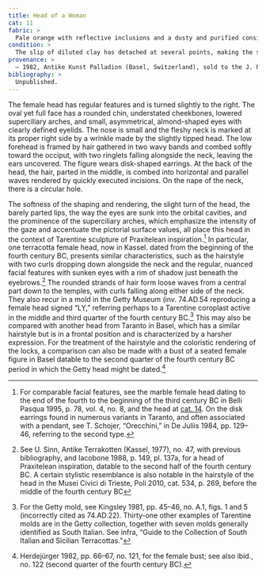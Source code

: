 ```yaml
---
title: Head of a Woman
cat: 11
fabric: >
  Pale orange with reflective inclusions and a dusty and purified consistency (Munsell 7.5 yr 8/4 8/6); the surface is covered with a layer of diluted clay.
condition: >
  The slip of diluted clay has detached at several points, making the surface rough and worn, especially on the left side of the face. The left earring is missing.
provenance: >
  – 1982, Antike Kunst Palladion (Basel, Switzerland), sold to the J. Paul Getty Museum, 1982.
bibliography: >
  Unpublished.
---
```

The female head has regular features and is turned slightly to the
right. The oval yet full face has a rounded chin, understated
cheekbones, lowered superciliary arches, and small, asymmetrical,
almond-shaped eyes with clearly defined eyelids. The nose is small and
the fleshy neck is marked at its proper right side by a wrinkle made by
the slightly tipped head. The low forehead is framed by hair gathered in
two wavy bands and combed softly toward the occiput, with two ringlets
falling alongside the neck, leaving the ears uncovered. The figure wears
disk-shaped earrings. At the back of the head, the hair, parted in the
middle, is combed into horizontal and parallel waves rendered by quickly
executed incisions. On the nape of the neck, there is a circular hole.

The softness of the shaping and rendering, the slight turn of the head,
the barely parted lips, the way the eyes are sunk into the orbital
cavities, and the prominence of the superciliary arches, which emphasize
the intensity of the gaze and accentuate the pictorial surface values,
all place this head in the context of Tarentine sculpture of Praxitelean
inspiration.[^1] In particular, one terracotta female head, now in
Kassel. dated from the beginning of the fourth century <span
class="smcaps">BC</span>, presents similar
characteristics, such as the hairstyle with two curls dropping down
alongside the neck and the regular, nuanced facial features with sunken
eyes with a rim of shadow just beneath the eyebrows.[^2] The rounded
strands of hair form loose waves from a central part down to the
temples, with curls falling along either side of the neck. They also
recur in a mold in the Getty Museum (inv. 74.AD.54 reproducing a female
head signed “LY,” referring perhaps to a Tarentine coroplast active in
the middle and third quarter of the fourth century <span
class="smcaps">BC.</span>[^3] This may also be
compared with another head from Taranto in Basel, which has a similar
hairstyle but is in a frontal position and is characterized by a harsher
expression. For the treatment of the hairstyle and the coloristic
rendering of the locks, a comparison can also be made with a bust of a
seated female figure in Basel datable to the second quarter of the
fourth century <span class="smcaps">BC</span> period
in which the Getty head might be dated<span
class="smcaps">.</span>[^4]

[^1]: For comparable facial features, see the marble female head dating
    to the end of the fourth to the beginning of the third century <span
    class="smcaps">BC</span> in <span
    class="smcaps">Belli Pasqua</span> 1995, p. 78,
    vol. 4, no. 8, and the head at [cat. 14](14). On the disk earrings found
    in numerous variants in Taranto, and often associated with a
    pendant, see T. Schojer, “Orecchini,” in <span
    class="smcaps">De Juliis</span> 1984, pp. 129–46,
    referring to the second type.

[^2]: See U. Sinn, Antike Terrakotten (Kassel, 1977), no. 47, with
    previous bibliography, and <span
    class="smcaps">Iacobone</span> 1988, p. 149, pl.
    137a, for a head of Praxitelean inspiration, datable to the second
    half of the fourth century <span
    class="smcaps">BC.</span> A certain stylistic
    resemblance is also notable in the hairstyle of the head in the
    Musei Civici di Trieste, Poli 2010, cat. 534, p. 269, before the
    middle of the fourth century <span
    class="smcaps">BC</span>

[^3]: For the Getty mold, see <span
    class="smcaps">Kingsley</span> 1981, pp. 45–46,
    no. A.1, figs. 1 and 5 (incorrectly cited as 74.AD.22). Thirty-one
    other examples of Tarentine molds are in the Getty collection,
    together with seven molds generally identified as South Italian. See
    infra, “Guide to the Collection of South Italian and Sicilian
    Terracottas.”

[^4]: <span class="smcaps">Herdejürger</span> 1982,
    pp. 66–67, no. 121, for the female bust; see also ibid., no. 122
    (second quarter of the fourth century <span
    class="smcaps">BC</span>).
